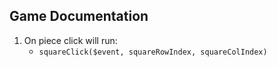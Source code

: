 ## Game Documentation
1. On piece click will run:
    - `squareClick($event, squareRowIndex, squareColIndex)`

